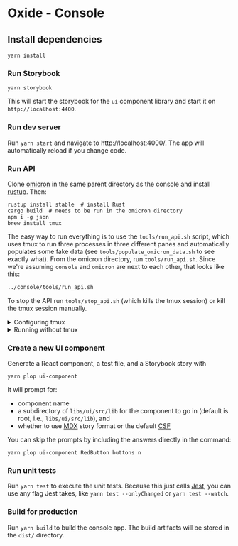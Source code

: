 # Oxide - Console

## Install dependencies

```
yarn install
```

### Run Storybook

```
yarn storybook
```

This will start the storybook for the `ui` component library and start it on `http://localhost:4400`.

### Run dev server

Run `yarn start` and navigate to http://localhost:4000/. The app will automatically reload if you change code.

### Run API

Clone [omicron](https://github.com/oxidecomputer/omicron) in the same parent directory as the console and install [rustup](https://rustup.rs/). Then:

```
rustup install stable  # install Rust
cargo build  # needs to be run in the omicron directory
npm i -g json
brew install tmux
```

The easy way to run everything is to use the `tools/run_api.sh` script, which uses tmux to run three processes in three different panes and automatically populates some fake data (see `tools/populate_omicron_data.sh` to see exactly what). From the omicron directory, run `tools/run_api.sh`. Since we're assuming `console` and `omicron` are next to each other, that looks like this:

```sh
../console/tools/run_api.sh
```

To stop the API run `tools/stop_api.sh` (which kills the tmux session) or kill the tmux session manually.

<details>
<summary>Configuring tmux</summary

Because running the API requires running two programs plus the populate data script, we use tmux to split the terminal into panes so we can see the log output of all three. tmux has its own complicated set of [keyboard shortcuts](https://tmuxcheatsheet.com/). A good way to avoid having to deal with that if you want to poke around in the server logs is to create `~/.tmux.conf` that looks like this:

```
set -g mouse on
```

This will let you click to focus a pane and scrolling output with the mouse will automatically work. If you do want to use the shortcuts, here's a `tmux.conf` to make it a little more vim-like:

```shell
# change leader key from ctrl-b to ctrl-a
unbind C-b
set-option -g prefix C-a
bind-key C-a send-prefix

# ctrl-a v makes a vertical split, ctrl-a h make a horizontal split
bind v split-window -h
bind s split-window -v
unbind '"'
unbind %

# ctrl-a h/j/k/l move between panes
bind h select-pane -L
bind j select-pane -D
bind k select-pane -U
bind l select-pane -R

set -g mouse on
```

</details>

<details>
<summary>Running without tmux</summary>

If you don't want to use tmux, make sure you've done the above setup and then run each of the following in its own terminal window (in order — the sled agent depends on nexus, and the populate script depends on the sled agent):

```
cargo run --bin=nexus -- examples/config.toml
cargo run --bin=sled_agent -- $(uuidgen) 127.0.0.1:12345 127.0.0.1:12221
../console/tools/populate_omicron_data.sh
```

</details>

### Create a new UI component

Generate a React component, a test file, and a Storybook story with

```
yarn plop ui-component
```

It will prompt for:

- component name
- a subdirectory of `libs/ui/src/lib` for the component to go in (default is root, i.e., `libs/ui/src/lib`), and
- whether to use [MDX](https://storybook.js.org/docs/react/api/mdx) story format or the default [CSF](https://storybook.js.org/docs/react/api/csf)

You can skip the prompts by including the answers directly in the command:

```
yarn plop ui-component RedButton buttons n
```

### Run unit tests

Run `yarn test` to execute the unit tests. Because this just calls [Jest](https://jestjs.io), you can use any flag Jest takes, like `yarn test --onlyChanged` or `yarn test --watch`.

### Build for production

Run `yarn build` to build the console app. The build artifacts will be stored in the `dist/` directory.
